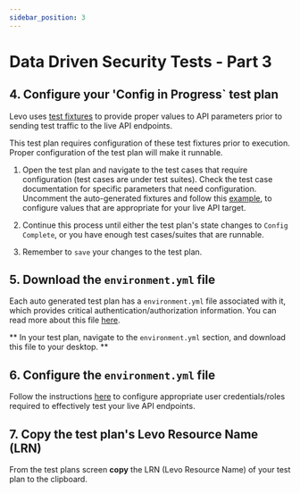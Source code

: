 ```yaml
---
sidebar_position: 3
---
```


# Data Driven Security Tests - Part 3

## 4. Configure your 'Config in Progress` test plan
Levo uses [test fixtures][fixtures] to provide proper values to API parameters prior to sending test traffic to the live API endpoints.

This test plan requires configuration of these test fixtures prior to execution. Proper configuration of the test plan will make it runnable.

1. Open the test plan and navigate to the test cases that require configuration (test cases are under test suites). Check the test case documentation for specific parameters that need configuration. Uncomment the auto-generated fixtures and follow this [example][fixture-example], to configure values that are appropriate for your live API target.

2. Continue this process until either the test plan's state changes to `Config Complete`, or you have enough test cases/suites that are runnable.

3. Remember to `save` your changes to the test plan.

## 5. Download the `environment.yml` file
Each auto generated test plan has a `environment.yml` file associated with it, which provides critical authentication/authorization information.
You can read more about this file [here][env-file]. 

** In your test plan, navigate to the `environment.yml` section, and download this file to your desktop. **

## 6. Configure the `environment.yml` file
Follow the instructions [here][configure-authn] to configure appropriate user credentials/roles required to effectively test your live API endpoints.

## 7. Copy the test plan's Levo Resource Name (LRN)
From the test plans screen **copy** the LRN (Levo Resource Name) of your test plan to the clipboard.


[example-values]: https://swagger.io/docs/specification/adding-examples/
[fixtures]: ../../../concepts/test-plans/fixtures/test-fixtures.md
[fixture-example]: ../../../concepts/test-plans/fixtures/configure-fixtures.md

[env-file]: ../../../concepts/test-plans/env-yml.md
[configure-authn]: ../../../tasks/authentication/authn-authz.md